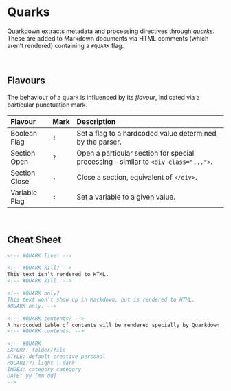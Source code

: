 # Quarks

Quarkdown extracts metadata and processing directives through *quarks*. These are added to Markdown documents via HTML comments (which aren’t rendered) containing a `#QUARK` flag.


<br>


## Flavours

The behaviour of a quark is influenced by its *flavour*, indicated via a particular punctuation mark.

| Flavour | Mark | Description |
| :------ | :--- | :---------- |
| Boolean Flag | `!` | Set a flag to a hardcoded value determined by the parser. |
| Section Open | `?` | Open a particular section for special processing – similar to `<div class="...">`. |
| Section Close | `.` | Close a section, equivalent of `</div>`. |
| Variable Flag | `:` | Set a variable to a given value. |


<br>


## Cheat Sheet

```md
<!-- #QUARK live! -->

<!-- #QUARK kill? -->
This text isn’t rendered to HTML.
<!-- #QUARK kill. -->

<!-- #QUARK only?
This text won’t show up in Markdown, but is rendered to HTML.
#QUARK only. -->

<!-- #QUARK contents? -->
A hardcoded table of contents will be rendered specially by Quarkdown.
<!-- #QUARK contents. -->

<!-- #QUARK
EXPORT: folder/file
STYLE: default creative personal
POLARITY: light | dark
INDEX: category category
DATE: yy [mm dd]
-->
```
